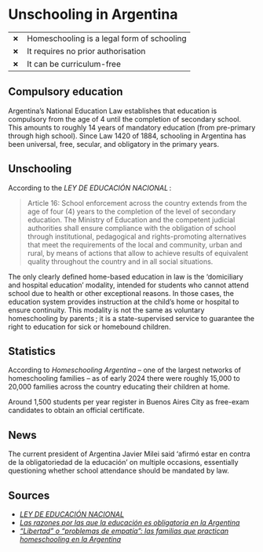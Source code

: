 # Unschooling in Argentina

|       |                                            |
| ----- | ------------------------------------------ |
| **✗** | Homeschooling is a legal form of schooling |
| **✗** | It requires no prior authorisation         |
| **✗** | It can be curriculum-free                  |

## Compulsory education

Argentina’s National Education Law establishes that education is compulsory from the age of 4 until the completion of secondary school.
This amounts to roughly 14 years of mandatory education (from pre-primary through high school).
Since Law 1420 of 1884, schooling in Argentina has been universal, free, secular, and obligatory in the primary years.

## Unschooling

According to the *LEY DE EDUCACIÓN NACIONAL* :

> Article 16: School enforcement across the country extends from the age of four (4) years to the completion of the level of secondary education.
> The Ministry of Education and the competent judicial authorities shall ensure compliance with the obligation of school through institutional,
> pedagogical and rights-promoting alternatives that meet the requirements of the local and community, urban and rural,
> by means of actions that allow to achieve results of equivalent quality throughout the country and in all social situations.

The only clearly defined home-based education in law is the ‘domiciliary and hospital education’ modality, intended for students who cannot attend school due to health or other exceptional reasons.
In those cases, the education system provides instruction at the child’s home or hospital to ensure continuity.
This modality is not the same as voluntary homeschooling by parents ; it is a state-supervised service to guarantee the right to education for sick or homebound children.

## Statistics

According to _Homeschooling Argentina_ – one of the largest networks of homeschooling families – as of early 2024 there were roughly 15,000 to 20,000 families across the country educating their children at home.

Around 1,500 students per year register in Buenos Aires City as free-exam
candidates to obtain an official certificate.

## News

The current president of Argentina Javier Milei said ‘afirmó estar en contra de la obligatoriedad de la educación’ on multiple occasions,
essentially questioning whether school attendance should be mandated by law.

## Sources

- [_LEY DE EDUCACIÓN NACIONAL_](https://www.boletinoficial.gob.ar/pdf/linkQR/L2QyaENrRGxFVUJycmZ0RFhoUThyQT09)
- [_Las razones por las que la educación es obligatoria en la Argentina_](https://chequeado.com/el-explicador/las-razones-por-las-que-la-educacion-es-obligatoria-en-la-argentina/)
- [_“Libertad” o “problemas de empatía”: las familias que practican homeschooling en la Argentina_](https://www.lanacion.com.ar/sociedad/libertad-o-problemas-de-empatia-las-familias-que-practican-homeschooling-en-la-argentina-nid31122022)
